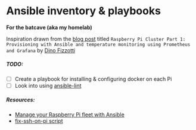 # Ansible inventory & playbooks

**For the batcave (aka my homelab)**

Inspiration drawn from the [blog post](https://www.dinofizzotti.com/blog/2020-04-10-raspberry-pi-cluster-part-1-provisioning-with-ansible-and-temperature-monitoring-using-prometheus-and-grafana/) titled `Raspberry Pi Cluster Part 1: Provisioning with Ansible and temperature monitoring using Prometheus and Grafana` by [Dino Fizzotti](https://github.com/dinofizz/)

##### TODO:

- [ ] Create a playbook for installing & configuring docker on each Pi
- [ ] Look into using [ansible-lint](https://github.com/ansible/ansible-lint)

##### Resources:

- [Manage your Raspberry Pi fleet with Ansible](https://opensource.com/article/20/9/raspberry-pi-ansible)
- [fix-ssh-on-pi script](https://github.com/kenfallon/fix-ssh-on-pi)
